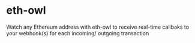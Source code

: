 # eth-owl
Watch any Ethereum address with eth-owl to receive real-time callbaks to your webhook(s) for each incoming/ outgoing transaction
